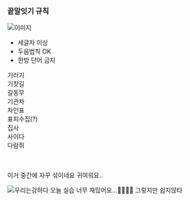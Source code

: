 


### 끝말잇기 규칙 ###

![이미지](https://pbs.twimg.com/media/CzzwMgRUUAASv8k.jpg)

- 세글자 이상
- 두음법칙 OK
- 한방 단어 금지

기러기</br>
기찻길</br>
길동무</br>
기관차</br>
차인표</br>
표피수집(?)</br>
집사</br>
사이다</br>
다람쥐
</br>
</br>
</br>


이거 중간에 자꾸 섞이네요
귀여워요..

![우리는강하다](https://s3.orbi.kr/data/file/united2/1a70c39bd7c04ff3add4e2eae649e8a8.png)
오늘 실습 너무 재밌어요...🤦‍♀️🤦‍♂️ 그렇지만 쉽지않타